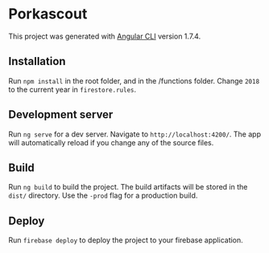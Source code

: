# Porkascout

This project was generated with [Angular CLI](https://github.com/angular/angular-cli) version 1.7.4.

## Installation

Run `npm install` in the root folder, and in the /functions folder.
Change `2018` to the current year in `firestore.rules`.

## Development server

Run `ng serve` for a dev server. Navigate to `http://localhost:4200/`. The app will automatically reload if you change any of the source files.

## Build

Run `ng build` to build the project. The build artifacts will be stored in the `dist/` directory. Use the `-prod` flag for a production build.

## Deploy

Run `firebase deploy` to deploy the project to your firebase application.